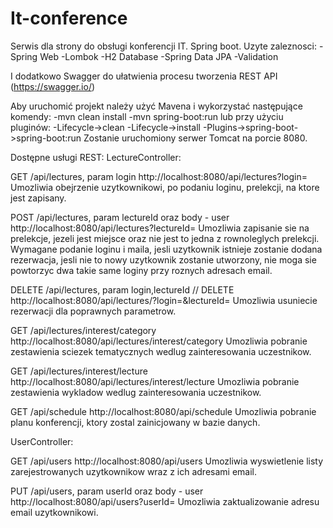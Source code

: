 # It-conference
Serwis dla strony do obsługi konferencji IT. 
Spring boot.
Uzyte zaleznosci:
-Spring Web
-Lombok
-H2 Database
-Spring Data JPA
-Validation

I dodatkowo Swagger do ułatwienia procesu tworzenia REST API (https://swagger.io/)

Aby uruchomić projekt należy użyć Mavena i wykorzystać następujące komendy:
-mvn clean install
-mvn spring-boot:run
lub przy użyciu pluginów:
-Lifecycle->clean
-Lifecycle->install
-Plugins->spring-boot->spring-boot:run
Zostanie uruchomiony serwer Tomcat na porcie 8080.

Dostępne usługi REST:
LectureController:

GET /api/lectures, param login 
http://localhost:8080/api/lectures?login=
Umozliwia obejrzenie uzytkownikowi, po podaniu loginu, prelekcji, na ktore jest zapisany.

POST /api/lectures, param lectureId oraz body - user
http://localhost:8080/api/lectures?lectureId=
Umozliwia zapisanie sie na prelekcje, jezeli jest miejsce oraz nie jest to jedna z rownoleglych prelekcji.
Wymagane podanie loginu i maila, jesli uzytkownik istnieje zostanie dodana rezerwacja, jesli nie to nowy uzytkownik
zostanie utworzony, nie moga sie powtorzyc dwa takie same loginy przy roznych adresach email.

DELETE /api/lectures, param login,lectureId
// DELETE http://localhost:8080/api/lectures/?login=&lectureId=
Umozliwia usuniecie rezerwacji dla poprawnych parametrow.

GET /api/lectures/interest/category
http://localhost:8080/api/lectures/interest/category
Umozliwia pobranie zestawienia sciezek tematycznych wedlug zainteresowania uczestnikow.

GET /api/lectures/interest/lecture
http://localhost:8080/api/lectures/interest/lecture
Umozliwia pobranie zestawienia wykladow wedlug zainteresowania uczestnikow.

GET /api/schedule
http://localhost:8080/api/schedule
Umozliwia pobranie planu konferencji, ktory zostal zainicjowany w bazie danych.

UserController:

GET /api/users
http://localhost:8080/api/users
Umozliwia wyswietlenie listy zarejestrowanych uzytkownikow wraz z ich adresami email.

PUT /api/users, param userId oraz body - user
http://localhost:8080/api/users?userId=
Umozliwia zaktualizowanie adresu email uzytkownikowi.
